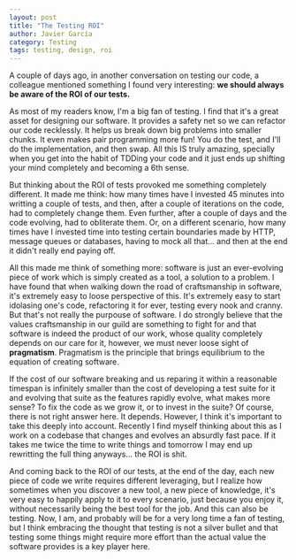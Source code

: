 ```yaml
---
layout: post
title: "The Testing ROI"
author: Javier García
category: Testing
tags: testing, design, roi
---
```


A couple of days ago, in another conversation on testing our code, a colleague
mentioned something I found very interesting: **we should always be aware of
the ROI of our tests.**

As most of my readers know, I'm a big fan of testing. I find that it's a great
asset for designing our software. It provides a safety net so we can refactor
our code recklessly. It helps us break down big problems into smaller chunks.
It even makes pair programming more fun! You do the test, and I'll do the
implementation, and then swap.  All this IS truly amazing, specially when you
get into the habit of TDDing your code and it just ends up shifting your
mind completely and becoming a 6th sense.

But thinking about the ROI of tests provoked me something completely different.
It made me think: how many times have I invested 45 minutes into writting a
couple of tests, and then, after a couple of iterations on the code, had to
completely change them. Even further, after a couple of days and the code
evolving, had to obliterate them. Or, on a different scenario, how many times
have I invested time into testing certain boundaries made by HTTP, message
queues or databases, having to mock all that... and then at the end it didn't
really end paying off.

All this made me think of something more: software is just an ever-evolving
piece of work which is simply created as a tool, a solution to a problem.
I have found that when walking down the road of craftsmanship in software,
it's extremely easy to loose perspective of this. It's extremely easy to start
idolasing one's code, refactoring it for ever, testing every nook and cranny.
But that's not really the purpouse of software. I do strongly believe that the
values craftsmanship in our guild are something to fight for and that software
is indeed the product of our work, whose quality completely depends on our care
for it, however, we must never loose sight of **pragmatism**. Pragmatism is the
principle that brings equilibrium to the equation of creating software.

If the cost of our software breaking and us reparing it within a reasonable
timespan is infinitely smaller than the cost of developing a test suite for it
and evolving that suite as the features rapidly evolve, what makes more sense?
To fix the code as we grow it, or to invest in the suite? Of course, there is
not right answer here. It depends. However, I think it's important to take this
deeply into account. Recently I find myself thinking about this as I work on a
codebase that changes and evolves an absurdly fast pace. If it takes me twice
the time to write things and tomorrow I may end up rewritting the full thing
anyways... the ROI is shit.

And coming back to the ROI of our tests, at the end of the day, each new piece
of code we write requires different leveraging, but I realize how sometimes
when you discover a new tool, a new piece of knowledge, it's very easy to
happily apply to it to every scenario, just because you enjoy it, without
necessarily being the best tool for the job. And this can also be testing. Now,
I am, and probably will be for a very long time a fan of testing, but I think
embracing the thought that testing is not a silver bullet and that testing some
things might require more effort than the actual value the software provides is
a key player here.
